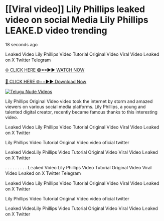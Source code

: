 # [[Viral video]] Lily Phillips leaked video on social Media Lily Phillips LEAKE.D video trending

18 seconds ago

L𝚎aked Video Lily Phillips Video Tutorial Original Video Viral Video L𝚎aked on X Twitter Telegram

[🌐 CLICK HERE 🟢==►► WATCH NOW](https://cloudsportek.com/leaked-video/?Apex2.0)

[🔴 CLICK HERE 🌐==►► Download Now](https://cloudsportek.com/leaked-video/?Apex2.0)

[![Telugu Nude Videos](https://i.imgur.com/dJHk4Zq.gif)](https://cloudsportek.com/leaked-video/?Apex2.0)

Lily Phillips Original Video video took the internet by storm and amazed viewers on various social media platforms. Lily Phillips, a young and talented digital creator, recently became famous thanks to this interesting video.

L𝚎aked Video Lily Phillips Video Tutorial Original Video Viral Video L𝚎aked on X Twitter

Lily Phillips Video Tutorial Original Video video oficial twitter

L𝚎aked VideoLily Phillips Video Tutorial Original Video Viral Video L𝚎aked on X Twitter

. . . . . . . . . L𝚎aked Video Lily Phillips Video Tutorial Original Video Viral Video L𝚎aked on X Twitter Telegram

L𝚎aked Video Lily Phillips Video Tutorial Original Video Viral Video L𝚎aked on X Twitter

Lily Phillips Video Tutorial Original Video video oficial twitter

L𝚎aked VideoLily Phillips Video Tutorial Original Video Viral Video L𝚎aked on X Twitter